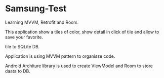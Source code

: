 # Samsung-Test
Learning MVVM, Retrofit and Room.

This application show a tiles of color, show detail in click of tile and allow to save your favorite.

tile to SQLite DB.

Application is using MVVM pattern to organisze code.

Android Architure library is used to create ViewModel and Room to store daata to DB.
